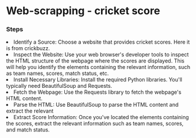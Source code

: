 # Web-scrapping - cricket score

### Steps
										
											
<li>Identify a Source: Choose a website that provides cricket scores. Here it is from crickbuzz.</li>
											<li>Inspect the Website: Use your web browser's developer tools to inspect the HTML structure of the webpage where the scores are displayed. This will help you identify the elements containing the relevant information, such as team names, scores, match status, etc.</li>

<li>Install Necessary Libraries: Install the required Python libraries. You'll typically need BeautifulSoup and Requests.</li>
											<li>Fetch the Webpage: Use the Requests library to fetch the webpage's HTML content.</li>
											<li>Parse the HTML: Use BeautifulSoup to parse the HTML content and extract the relevant </li>
											<li>Extract Score Information: Once you've located the elements containing the scores, extract the relevant information such as team names, scores, and match status.</li>
											
